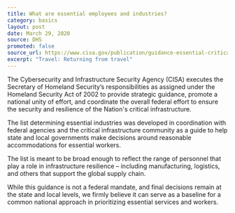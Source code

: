 ```yaml
---
title: What are essential employees and industries? 
category: basics
layout: post
date: March 29, 2020
source: DHS
promoted: false
source_url: https://www.cisa.gov/publication/guidance-essential-critical-infrastructure-workforce
excerpt: "Travel: Returning from travel"
---
```


The Cybersecurity and Infrastructure Security Agency (CISA) executes the Secretary of Homeland Security’s responsibilities as assigned under the Homeland Security Act of 2002 to provide strategic guidance, promote a national unity of effort, and coordinate the overall federal effort to ensure the security and resilience of the Nation's critical infrastructure.

The list determining essential industries was developed in coordination with federal agencies and the critical infrastructure community as a guide to help state and local governments make decisions around reasonable accommodations for essential workers.

The list is meant to be broad enough to reflect the range of personnel that play a role in infrastructure resilience – including manufacturing, logistics, and others that support the global supply chain.

While this guidance is not a federal mandate, and final decisions remain at the state and local levels, we firmly believe it can serve as a baseline for a common national approach in prioritizing essential services and workers.
